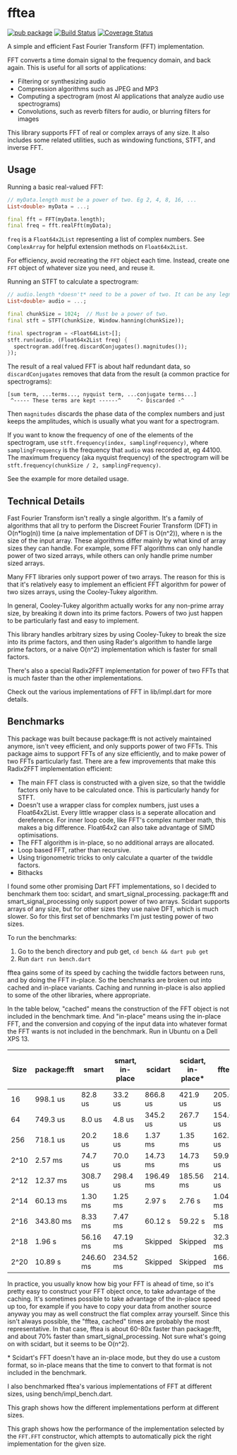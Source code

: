 # fftea

[![pub package](https://img.shields.io/pub/v/fftea.svg)](https://pub.dev/packages/fftea)
[![Build Status](https://github.com/liamappelbe/fftea/workflows/CI/badge.svg)](https://github.com/liamappelbe/fftea/actions?query=workflow%3ACI+branch%3Amain)
[![Coverage Status](https://coveralls.io/repos/github/liamappelbe/fftea/badge.svg?branch=main)](https://coveralls.io/github/liamappelbe/fftea?branch=main)

A simple and efficient Fast Fourier Transform (FFT) implementation.

FFT converts a time domain signal to the frequency domain, and back again. This
is useful for all sorts of applications:

- Filtering or synthesizing audio
- Compression algorithms such as JPEG and MP3
- Computing a spectrogram (most AI applications that analyze audio use
  spectrograms)
- Convolutions, such as reverb filters for audio, or blurring filters for images

This library supports FFT of real or complex arrays of any size. It also
includes some related utilities, such as windowing functions, STFT, and inverse
FFT.

## Usage

Running a basic real-valued FFT:

```dart
// myData.length must be a power of two. Eg 2, 4, 8, 16, ...
List<double> myData = ...;

final fft = FFT(myData.length);
final freq = fft.realFft(myData);
```

`freq` is a `Float64x2List` representing a list of complex numbers. See
`ComplexArray` for helpful extension methods on `Float64x2List`.

For efficiency, avoid recreating the `FFT` object each time. Instead, create one
`FFT` object of whatever size you need, and reuse it.

Running an STFT to calculate a spectrogram:

```dart
// audio.length *doesn't* need to be a power of two. It can be any legnth.
List<double> audio = ...;

final chunkSize = 1024;  // Must be a power of two.
final stft = STFT(chunkSize, Window.hanning(chunkSize));

final spectrogram = <Float64List>[];
stft.run(audio, (Float64x2List freq) {
  spectrogram.add(freq.discardConjugates().magnitudes());
});

```

The result of a real valued FFT is about half redundant data, so
`discardConjugates` removes that data from the result (a common practice for
spectrograms):

```
[sum term, ...terms..., nyquist term, ...conjugate terms...]
 ^----- These terms are kept ------^     ^- Discarded -^
```

Then `magnitudes` discards the phase data of the complex numbers and just keeps
the amplitudes, which is usually what you want for a spectrogram.

If you want to know the frequency of one of the elements of the spectrogram, use
`stft.frequency(index, samplingFrequency)`, where `samplingFrequency` is the
frequency that `audio` was recorded at, eg 44100. The maximum frequency (aka
nyquist frequency) of the spectrogram will be
`stft.frequency(chunkSize / 2, samplingFrequency)`.

See the example for more detailed usage.

## Technical Details

Fast Fourier Transform isn't really a single algorithm. It's a family of
algorithms that all try to perform the Discreet Fourier Transform (DFT) in
O(n\*log(n)) time (a naive implementation of DFT is O(n^2)), where n is the size
of the input array. These algorithms differ mainly by what kind of array sizes
they can handle. For example, some FFT algorithms can only handle power of two
sized arrays, while others can only handle prime number sized arrays.

Many FFT libraries only support power of two arrays. The reason for this is that
it's relatively easy to implement an efficient FFT algorithm for power of two
sizes arrays, using the Cooley-Tukey algorithm.

In general, Cooley-Tukey algorithm actually works for any non-prime array size,
by breaking it down into its prime factors. Powers of two just happen to be
particularly fast and easy to implement.

This library handles arbitrary sizes by using Cooley-Tukey to break the size
into its prime factors, and then using Rader's algorithm to handle large prime
factors, or a naive O(n^2) implementation which is faster for small factors.

There's also a special Radix2FFT implementation for power of two FFTs that is
much faster than the other implementations.

Check out the various implementations of FFT in lib/impl.dart for more details.

## Benchmarks

This package was built because package:fft is not actively maintained anymore,
isn't veey efficient, and only supports power of two FFTs. This package aims to
support FFTs of any size efficiently, and to make power of two FFTs particularly
fast. There are a few improvements that make this Radix2FFT implementation
efficient:

- The main FFT class is constructed with a given size, so that the twiddle
  factors only have to be calculated once. This is particularly handy for STFT.
- Doesn't use a wrapper class for complex numbers, just uses a Float64x2List.
  Every little wrapper class is a seperate allocation and dereference. For inner
  loop code, like FFT's complex number math, this makes a big difference.
  Float64x2 can also take advantage of SIMD optimisations.
- The FFT algorithm is in-place, so no additional arrays are allocated.
- Loop based FFT, rather than recursive.
- Using trigonometric tricks to only calculate a quarter of the twiddle factors.
- Bithacks

I found some other promising Dart FFT implementations, so I decided to benchmark
them too: scidart, and smart_signal_processing. package:fft and
smart_signal_processing only support power of two arrays. Scidart supports
arrays of any size, but for other sizes they use naive DFT, which is much slower.
So for this first set of benchmarks I'm just testing power of two sizes.

To run the benchmarks:

1. Go to the bench directory and pub get, `cd bench && dart pub get`
2. Run `dart run bench.dart`

fftea gains some of its speed by caching the twiddle factors between runs, and
by doing the FFT in-place. So the benchmarks are broken out into cached and
in-place variants. Caching and running in-place is also applied to some of the
other libraries, where appropriate.

In the table below, "cached" means the construction of the FFT object is not
included in the benchmark time. And "in-place" means using the in-place FFT, and
the conversion and copying of the input data into whatever format the FFT wants
is not included in the benchmark. Run in Ubuntu on a Dell XPS 13.

| Size | package:fft | smart | smart, in-place | scidart | scidart, in-place* | fftea | fftea, cached | fftea, in-place, cached |
| --- | --- | --- | --- | --- | --- | --- | --- | --- |
| 16 | 998.1 us | 82.8 us | 33.2 us | 866.8 us | 421.9 us | 205.6 us | 108.9 us | 117.0 us |
| 64 | 749.3 us | 8.0 us | 4.8 us | 345.2 us | 267.7 us | 154.0 us | 129.7 us | 122.5 us |
| 256 | 718.1 us | 20.2 us | 18.6 us | 1.37 ms | 1.35 ms | 162.1 us | 116.7 us | 113.6 us |
| 2^10 | 2.57 ms | 74.7 us | 70.0 us | 14.73 ms | 14.73 ms | 59.9 us | 45.5 us | 41.4 us |
| 2^12 | 12.37 ms | 308.7 us | 298.4 us | 196.49 ms | 185.56 ms | 214.3 us | 189.6 us | 173.8 us |
| 2^14 | 60.13 ms | 1.30 ms | 1.25 ms | 2.97 s | 2.76 s | 1.04 ms | 853.4 us | 707.9 us |
| 2^16 | 343.80 ms | 8.33 ms | 7.47 ms | 60.12 s | 59.22 s | 5.18 ms | 9.29 ms | 3.46 ms |
| 2^18 | 1.96 s | 56.16 ms | 47.19 ms | Skipped | Skipped | 32.35 ms | 22.66 ms | 16.57 ms |
| 2^20 | 10.89 s | 246.60 ms | 234.52 ms | Skipped | Skipped | 166.65 ms | 132.99 ms | 124.25 ms |

In practice, you usually know how big your FFT is ahead of time, so it's pretty
easy to construct your FFT object once, to take advantage of the caching. It's
sometimes possible to take advantage of the in-place speed up too, for example
if you have to copy your data from another source anyway you may as well
construct the flat complex array yourself. Since this isn't always possible,
the "fftea, cached" times are probably the most representative. In that case,
fftea is about 60-80x faster than package:fft, and about 70% faster than
smart_signal_processing. Not sure what's going on with scidart, but it seems to
be O(n^2).

\* Scidart's FFT doesn't have an in-place mode, but they do use a custom format,
so in-place means that the time to convert to that format is not included in the
benchmark.

I also benchmarked fftea's various implementations of FFT at different sizes,
using bench/impl_bench.dart.

This graph shows how the different implementations perform at different sizes.

This graph shows how the performance of the implementation selected by the
`FFT.FFT` constructor, which attempts to automatically pick the right
implementation for the given size.
